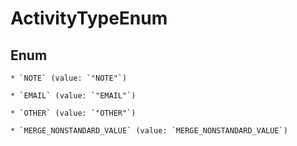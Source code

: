 
# ActivityTypeEnum

## Enum


    * `NOTE` (value: `"NOTE"`)

    * `EMAIL` (value: `"EMAIL"`)

    * `OTHER` (value: `"OTHER"`)

    * `MERGE_NONSTANDARD_VALUE` (value: `MERGE_NONSTANDARD_VALUE`)


